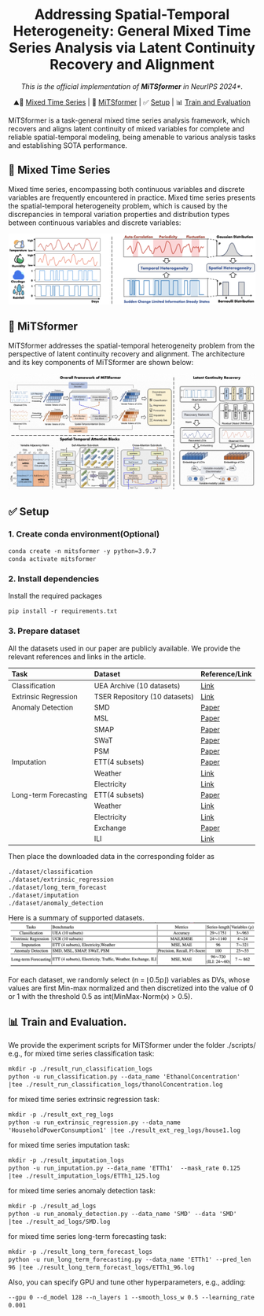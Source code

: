 
<div align="center">

# Addressing Spatial-Temporal Heterogeneity: General Mixed Time Series Analysis via Latent Continuity Recovery and Alignment

_This is the official implementation of **MiTSformer** in NeurIPS 2024*._

</div>

<p align="center">
    ⛰🌟&nbsp;<a href="#-Mixed-Time-Series">Mixed Time Series</a>
    | 🚀&nbsp;<a href="#-MiTSformer">MiTSformer</a>
    | ✅&nbsp;<a href="#-Setup">Setup</a>
    | 📊&nbsp;<a href="#-Train-and-Evaluation">Train and Evaluation</a>
</p>


MiTSformer is a task-general mixed time series analysis framework, which recovers and aligns latent continuity of mixed variables for complete and reliable spatial-temporal modeling, being amenable to various analysis tasks and establishing SOTA performance.

## 🌟 Mixed Time Series
Mixed time series, encompassing both continuous variables and discrete variables are frequently encountered in practice. Mixed time series presents the spatial-temporal heterogeneity problem, which is caused by the discrepancies in temporal variation properties and distribution types between continuous variables and discrete variables:

![Mixed time series and spatial-temporal heterogeneity problem](./figs/mixed_time_series.png)


## 🚀 MiTSformer
MiTSformer addresses the spatial-temporal heterogeneity problem from the perspective of latent continuity recovery and alignment. The architecture and its key components of MiTSformer are shown below:

![MiTSformer](./figs/model_structure.jpg)

## ✅ Setup

### 1. Create conda environment(Optional)
~~~
conda create -n mitsformer -y python=3.9.7 
conda activate mitsformer
~~~

### 2. Install dependencies
Install the required packages
~~~
pip install -r requirements.txt
~~~

### 3. Prepare dataset
All the datasets used in our paper are publicly available. We provide the relevant references and links in the article. 

|Task|Dataset|Reference/Link|
|:-|:-|:-|
|Classification|UEA Archive (10 datasets)|[Link](https://www.timeseriesclassification.com/)|
|Extrinsic Regression|TSER Repository (10 datasets)|[Link](http://tseregression.org/)|
|Anomaly Detection|SMD|[Paper](https://dl.acm.org/doi/abs/10.1145/3292500.3330672)|
||MSL|[Paper](https://dl.acm.org/doi/abs/10.1145/3219819.3219845)|
||SMAP|[Paper](https://dl.acm.org/doi/abs/10.1145/3219819.3219845)|
||SWaT|[Paper](https://ieeexplore.ieee.org/abstract/document/7469060/)|
||PSM|[Paper](https://dl.acm.org/doi/abs/10.1145/3447548.3467174)|
|Imputation|ETT(4 subsets)|[Paper](https://ojs.aaai.org/index.php/AAAI/article/view/17325)|
||Weather|[Link](https://www.bgc-jena.mpg.de/wetter/)|
||Electricity|[Link](https://archive.ics.uci.edu/ml/datasets/electricityloaddiagrams20112014/)|
|Long-term Forecasting|ETT(4 subsets)|[Paper](https://ojs.aaai.org/index.php/AAAI/article/view/17325)|
||Weather|[Link](https://www.bgc-jena.mpg.de/wetter/)|
||Electricity|[Link](https://archive.ics.uci.edu/ml/datasets/electricityloaddiagrams20112014/)|
||Exchange|[Paper](https://dl.acm.org/doi/abs/10.1145/3209978.3210006)|
||ILI|[Link](https://gis.cdc.gov/grasp/fluview/fluportaldashboard.html)|


Then place the downloaded data in the corresponding folder as
~~~
./dataset/classification
./dataset/extrinsic_regression
./dataset/long_term_forecast
./dataset/imputation
./dataset/anomaly_detection
~~~


Here is a summary of supported datasets.
![Summary of experiment benchmarks](./figs/dataset_sum.jpeg)

For each dataset, we randomly select (n = ⌊0.5p⌋) variables as DVs, whose values are first Min-max normalized and then discretized into the value of 0 or 1 with the threshold 0.5 as int(MinMax-Norm(x) > 0.5).


## 📊 Train and Evaluation.
We provide the experiment scripts for MiTSformer under the folder ./scripts/
e.g., for mixed time series classification task:
~~~
mkdir -p ./result_run_classification_logs
python -u run_classification.py --data_name 'EthanolConcentration'  |tee ./result_run_classification_logs/thanolConcentration.log
~~~

for mixed time series extrinsic regression task:
~~~
mkdir -p ./result_ext_reg_logs
python -u run_extrinsic_regression.py --data_name 'HouseholdPowerConsumption1' |tee ./result_ext_reg_logs/house1.log
~~~


for mixed time series imputation task:
~~~
mkdir -p ./result_imputation_logs
python -u run_imputation.py --data_name 'ETTh1'  --mask_rate 0.125 |tee ./result_imputation_logs/ETTh1_125.log
~~~


for mixed time series anomaly detection task:
~~~
mkdir -p ./result_ad_logs
python -u run_anomaly_detection.py --data_name 'SMD' --data 'SMD'   |tee ./result_ad_logs/SMD.log
~~~


for mixed time series long-term forecasting task:
~~~
mkdir -p ./result_long_term_forecast_logs
python -u run_long_term_forecasting.py --data_name 'ETTh1' --pred_len 96 |tee ./result_long_term_forecast_logs/ETTh1_96.log
~~~

Also, you can specify GPU and tune other hyperparameters, e.g., adding: 
~~~
--gpu 0 --d_model 128 --n_layers 1 --smooth_loss_w 0.5 --learning_rate 0.001
~~~


